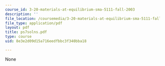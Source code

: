 ```yaml
---
course_id: 3-20-materials-at-equilibrium-sma-5111-fall-2003
description: ''
file_location: /coursemedia/3-20-materials-at-equilibrium-sma-5111-fall-2003/8e3e2d09d15a716eedfbbc3f340bba18_ps7solns.pdf
file_type: application/pdf
layout: pdf
title: ps7solns.pdf
type: course
uid: 8e3e2d09d15a716eedfbbc3f340bba18

---
```

None